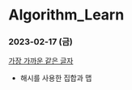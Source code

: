 # Algorithm_Learn
### 2023-02-17 (금)
[가장 가까운 같은 글자](https://school.programmers.co.kr/learn/courses/30/lessons/142086)
- 해시를 사용한 집합과 맵

